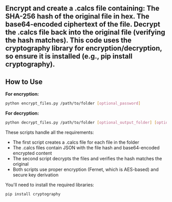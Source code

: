 Encrypt and create a <file>.calcs file containing:
The SHA-256 hash of the original file in hex.
The base64-encoded ciphertext of the file.
Decrypt the .calcs file back into the original file (verifying the hash matches).
This code uses the cryptography library for encryption/decryption, so ensure it is installed (e.g., pip install cryptography).
-----------------------------------------------------------------------------------------------------------------------------------------------------
## How to Use ##

**For encryption:**

```bash
python encrypt_files.py /path/to/folder [optional_password]

```

**For decryption:**

```bash
python decrypt_files.py /path/to/folder [optional_output_folder] [optional_password]

```

These scripts handle all the requirements:

- The first script creates a .calcs file for each file in the folder
- The .calcs files contain JSON with the file hash and base64-encoded encrypted content
- The second script decrypts the files and verifies the hash matches the original
- Both scripts use proper encryption (Fernet, which is AES-based) and secure key derivation

You'll need to install the required libraries:

```bash
pip install cryptography

```
